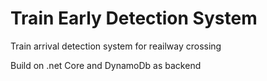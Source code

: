 # Train Early Detection System

Train arrival detection system for reailway crossing

Build on .net Core and DynamoDb as backend 
